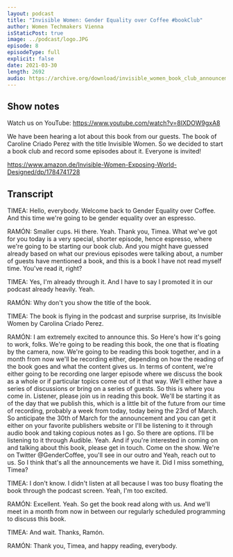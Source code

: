 ```yaml
---
layout: podcast
title: "Invisible Women: Gender Equality over Coffee #bookClub"
author: Women Techmakers Vienna
isStaticPost: true
image: ../podcast/logo.JPG
episode: 8
episodeType: full
explicit: false
date: 2021-03-30
length: 2692
audio: https://archive.org/download/invisible_women_book_club_announcement/invisible_women_book_club_announcement.mp3
---
```


## Show notes

Watch us on YouTube:
https://www.youtube.com/watch?v=8IXDOW9gxA8

We have been hearing a lot about this book from our guests. The book of Caroline Criado Perez with the title Invisible Women. So we decided to start a book club and record some episodes about it. Everyone is invited!

https://www.amazon.de/Invisible-Women-Exposing-World-Designed/dp/1784741728

## Transcript

TIMEA:
Hello, everybody. Welcome back to Gender Equality over Coffee. And this time we're going to be gender equality over an espresso.

RAMÓN:
Smaller cups. Hi there. Yeah. Thank you, Timea. What we've got for you today is a very special, shorter episode, hence espresso, where we're going to be starting our book club. And you might have guessed already based on what our previous episodes were talking about, a number of guests have mentioned a book, and this is a book I have not read myself time. You've read it, right?

TIMEA:
Yes, I'm already through it. And I have to say I promoted it in our podcast already heavily. Yeah.

RAMÓN:
Why don't you show the title of the book.

TIMEA:
The book is flying in the podcast and surprise surprise, its Invisible Women by Carolina Criado Perez.

RAMÓN:
I am extremely excited to announce this. So Here's how it's going to work, folks. We're going to be reading this book, the one that is floating by the camera, now. We're going to be reading this book together, and in a month from now we'll be recording either, depending on how the reading of the book goes and what the content gives us. In terms of content, we're either going to be recording one larger episode where we discuss the book as a whole or if particular topics come out of it that way. We'll either have a series of discussions or bring on a series of guests. So this is where you come in. Listener, please join us in reading this book. We'll be starting it as of the day that we publish this, which is a little bit of the future from our time of recording, probably a week from today, today being the 23rd of March. So anticipate the 30th of March for the announcement and you can get it either on your favorite publishers website or I'll be listening to it through audio book and taking copious notes as I go. So there are options. I'll be listening to it through Audible. Yeah. And if you're interested in coming on and talking about this book, please get in touch. Come on the show. We're on Twitter @GenderCoffee, you'll see in our outro and Yeah, reach out to us. So I think that's all the announcements we have it. Did I miss something, Timea?

TIMEA:
I don't know. I didn't listen at all because I was too busy floating the book through the podcast screen. Yeah, I'm too excited.

RAMÓN:
Excellent. Yeah. So get the book read along with us. And we'll meet in a month from now in between our regularly scheduled programming to discuss this book.

TIMEA:
And wait. Thanks, Ramón.

RAMÓN:
Thank you, Timea, and happy reading, everybody.
